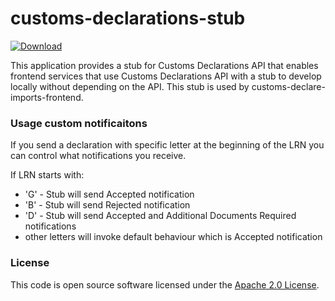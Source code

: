 
# customs-declarations-stub

 [ ![Download](https://api.bintray.com/packages/hmrc/releases/customs-declarations-stub/images/download.svg) ](https://bintray.com/hmrc/releases/customs-declarations-stub/_latestVersion)

This application provides a stub for Customs Declarations API that enables frontend services that use Customs Declarations API with a stub to develop locally without depending on the API. 
This stub is used by customs-declare-imports-frontend.

### Usage custom notificaitons
If you send a declaration with specific letter at the beginning of the LRN you can control what notifications you receive.

If LRN starts with:
- 'G' - Stub will send Accepted notification
- 'B' - Stub will send Rejected notification
- 'D' - Stub will send Accepted and Additional Documents Required notifications
- other letters will invoke default behaviour which is Accepted notification

### License

This code is open source software licensed under the [Apache 2.0 License]("http://www.apache.org/licenses/LICENSE-2.0.html").
